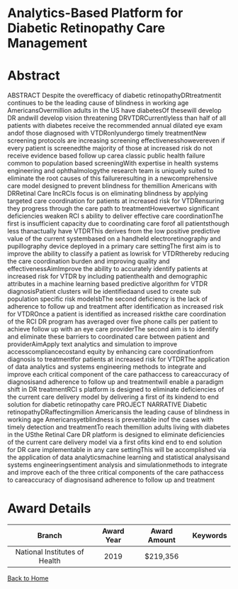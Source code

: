 
Analytics-Based Platform for Diabetic Retinopathy Care Management
=================================================================

# Abstract


ABSTRACT Despite the overefficacy of diabetic retinopathyDRtreatmentit continues to be the leading cause of blindness in working age AmericansOvermillion adults in the US have diabetesOf thesewill develop DR andwill develop vision threatening DRVTDRCurrentlyless than half of all patients with diabetes receive the recommended annual dilated eye exam andof those diagnosed with VTDRonlyundergo timely treatmentNew screening protocols are increasing screening effectivenesshowevereven if every patient is screenedthe majority of those at increased risk do not receive evidence based follow up carea classic public health failure common to population based screeningWith expertise in health systems engineering and ophthalmologythe research team is uniquely suited to eliminate the root causes of this failureresulting in a newcomprehensive care model designed to prevent blindness for themillion Americans with DRRetinal Care IncRCIs focus is on eliminating blindness by applying targeted care coordination for patients at increased risk for VTDRensuring they progress through the care path to treatmentHowevertwo significant deficiencies weaken RCI s ability to deliver effective care coordinationThe first is insufficient capacity due to coordinating care forof all patientsthough less thanactually have VTDRThis derives from the low positive predictive value of the current systembased on a handheld electroretinography and pupillography device deployed in a primary care settingThe first aim is to improve the ability to classify a patient as lowrisk for VTDRthereby reducing the care coordination burden and improving quality and effectivenessAimImprove the ability to accurately identify patients at increased risk for VTDR by including patienthealth and demographic attributes in a machine learning based predictive algorithm for VTDR diagnosisPatient clusters will be identifiedaand used to create sub population specific risk modelsbThe second deficiency is the lack of adherence to follow up and treatment after identification as increased risk for VTDROnce a patient is identified as increased riskthe care coordination of the RCI DR program has averaged over five phone calls per patient to achieve follow up with an eye care providerThe second aim is to identify and eliminate these barriers to coordinated care between patient and providerAimApply text analytics and simulation to improve accesscompliancecostand equity by enhancing care coordinationfrom diagnosis to treatmentfor patients at increased risk for VTDRThe application of data analytics and systems engineering methods to integrate and improve each critical component of the care pathaccess to careaccuracy of diagnosisand adherence to follow up and treatmentwill enable a paradigm shift in DR treatmentRCI s platform is designed to eliminate deficiencies of the current care delivery model by delivering a first of its kindend to end solution for diabetic retinopathy care PROJECT NARRATIVE Diabetic retinopathyDRaffectingmillion Americansis the leading cause of blindness in working age Americansyetblindness is preventable inof the cases with timely detection and treatmentTo reach themillion adults living with diabetes in the USthe Retinal Care DR platform is designed to eliminate deficiencies of the current care delivery model via a first ofits kind end to end solution for DR care implementable in any care settingThis will be accomplished via the application of data analyticsmachine learning and statistical analysisand systems engineeringsentiment analysis and simulationmethods to integrate and improve each of the three critical components of the care pathaccess to careaccuracy of diagnosisand adherence to follow up and treatment  

# Award Details

|Branch|Award Year|Award Amount|Keywords|
| :---: | :---: | :---: | :---: |
|National Institutes of Health|2019|$219,356||
  
  


[Back to Home](https://github.com/chrischow/dod_sbir_awards/JH/#2326)